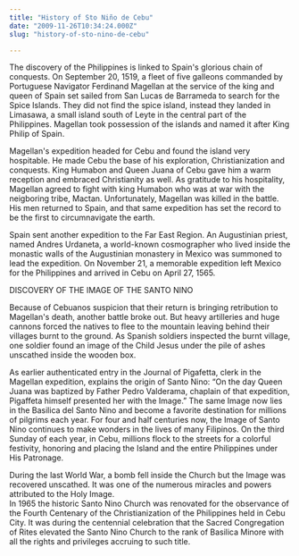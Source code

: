 ```yaml
---
title: "History of Sto Niño de Cebu"
date: "2009-11-26T10:34:24.000Z"
slug: "history-of-sto-nino-de-cebu"

---
```


The discovery of the Philippines is linked to Spain's glorious chain of conquests. On September 20, 1519, a fleet of five galleons commanded by Portuguese Navigator Ferdinand Magellan at the service of the king and queen of Spain set sailed from San Lucas de Barrameda to search for the Spice Islands. They did not find the spice island, instead they landed in Limasawa, a small island south of Leyte in the central part of the Philippines. Magellan took possession of the islands and named it after King Philip of Spain.

Magellan's expedition headed for Cebu and found the island very hospitable. He made Cebu the base of his exploration, Christianization and conquests. King Humabon and Queen Juana of Cebu gave him a warm reception and embraced Christianity as well. As gratitude to his hospitality, Magellan agreed to fight with king Humabon who was at war with the neigboring tribe, Mactan. Unfortunately, Magellan was killed in the battle. His men returned to Spain, and that same expedition has set the record to be the first to circumnavigate the earth.

Spain sent another expedition to the Far East Region. An Augustinian priest, named Andres Urdaneta, a world-known cosmographer who lived inside the monastic walls of the Augustinian monastery in Mexico was summoned to lead the expedition. On November 21, a memorable expedition left Mexico for the Philippines and arrived in Cebu on April 27, 1565.

DISCOVERY OF THE IMAGE OF THE SANTO NINO

Because of Cebuanos suspicion that their return is bringing retribution to Magellan's death, another battle broke out. But heavy artilleries and huge cannons forced the natives to flee to the mountain leaving behind their villages burnt to the ground. As Spanish soldiers inspected the burnt village, one soldier found an image of the Child Jesus under the pile of ashes unscathed inside the wooden box.

As earlier authenticated entry in the Journal of Pigafetta, clerk in the Magellan expedition, explains the origin of Santo Nino: “On the day Queen Juana was baptized by Father Pedro Valderama, chaplain of that expedition, Pigaffeta himself presented her with the Image.” The same Image now lies in the Basilica del Santo Nino and become a favorite destination for millions of pilgrims each year. For four and half centuries now, the Image of Santo Nino continues to make wonders in the lives of many Filipinos. On the third Sunday of each year, in Cebu, millions flock to the streets for a colorful festivity, honoring and placing the Island and the entire Philippines under His Patronage.

During the last World War, a bomb fell inside the Church but the Image was recovered unscathed. It was one of the numerous miracles and powers attributed to the Holy Image.  
In 1965 the historic Santo Nino Church was renovated for the observance of the Fourth Centenary of the Christianization of the Philippines held in Cebu City. It was during the centennial celebration that the Sacred Congregation of Rites elevated the Santo Nino Church to the rank of Basilica Minore with all the rights and privileges accruing to such title.